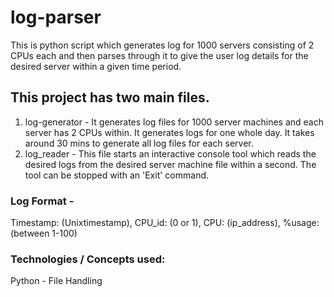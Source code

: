 # log-parser
This is python script which generates log for 1000 servers consisting of 2 CPUs each and then parses through it to give the user log details for the desired server within a given time period.

## This project has two main files.
1. log-generator - It generates log files for 1000 server machines and each server has 2 CPUs within. It generates logs for one whole day. It takes around 30 mins to generate all log files for each server.
2. log_reader - This file starts an interactive console tool which reads the desired logs from the desired server machine file within a second. The tool can be stopped with an 'Exit' command.

### Log Format -
Timestamp: (Unixtimestamp), CPU_id: (0 or 1), CPU: (ip_address), %usage: (between 1-100)

### Technologies / Concepts used:
Python - File Handling




